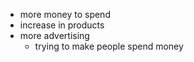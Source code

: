 - more money to spend 
- increase in products
- more advertising
	- trying to make people spend money